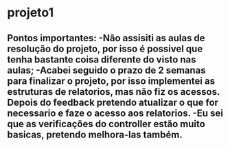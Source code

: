 # projeto1
Pontos importantes:
-Não  assisiti as aulas de resolução do projeto, por isso é possivel que tenha bastante coisa diferente do visto nas aulas;
-Acabei seguido o prazo de 2 semanas para finalizar o projeto, por isso implementei as estruturas de relatorios, mas não fiz os acessos. Depois do feedback pretendo atualizar o que for necessario e faze o acesso aos relatorios.
-Eu sei que as verificações do controller estão muito basicas, pretendo melhora-las também. 
-
